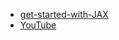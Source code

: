 - [get-started-with-JAX](https://github.com/gordicaleksa/get-started-with-JAX)
- [YouTube](https://www.youtube.com/watch?v=SstuvS-tVc0)
